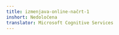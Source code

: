 ```yaml
---
title: izmenjava-online-načrt-1
inshort: Nedoločena
translator: Microsoft Cognitive Services
---
```




